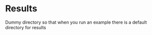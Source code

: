 Results
=======

Dummy directory so that when you run an example there is a default directory for results


